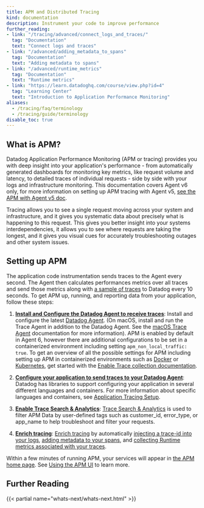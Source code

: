 ```yaml
---
title: APM and Distributed Tracing
kind: documentation
description: Instrument your code to improve performance
further_reading:
- link: "/tracing/advanced/connect_logs_and_traces/"
  tag: "Documentation"
  text: "Connect logs and traces"
- link: "/advanced/adding_metadata_to_spans"
  tag: "Documentation"
  text: "Adding metadata to spans"
- link: "/advanced/runtime_metrics"
  tag: "Documentation"
  text: "Runtime metrics"
- link: "https://learn.datadoghq.com/course/view.php?id=4"
  tag: "Learning Center"
  text: "Introduction to Application Performance Monitoring"
aliases:
  - /tracing/faq/terminology
  - /tracing/guide/terminology
disable_toc: true
---
```


## What is APM?

 Datadog Application Performance Monitoring (APM or tracing) provides you with deep insight into your application's performance - from automatically generated dashboards for monitoring key metrics, like request volume and latency, to detailed traces of individual requests - side by side with your logs and infrastructure monitoring. This documentation covers Agent v6 only, for more information on setting up APM tracing with Agent v5, [see the APM with Agent v5 doc][1].

 Tracing allows you to see a single request moving across your system and infrastructure, and it gives you systematic data about precisely what is happening to this request. This gives you better insight into your systems interdependencies, it allows you to see where requests are taking the longest, and it gives you visual cues for accurately troubleshooting outages and other system issues.

## Setting up APM

The application code instrumentation sends traces to the Agent every second. The Agent then calculates performances metrics over all traces and send those metrics along with [a sample of traces](/tracing/guide/trace_sampling_and_storage/#trace-sampling) to Datadog every 10 seconds. To get APM up, running, and reporting data from your application, follow these steps:



1. **[Install and Configure the Datadog Agent to receive traces][3]**:
   Install and configure the latest [Datadog Agent][3]. (On macOS, install and run the Trace Agent in addition to the Datadog Agent. See the [macOS Trace Agent][4] documentation for more information). APM is enabled by default in Agent 6, however there are additional configurations to be set in a containerized environment including setting `apm_non_local_traffic: true`. To get an overview of all the possible settings for APM including setting up APM in containerized environments such as [Docker][5] or [Kubernetes][6], get started with the [Enable Trace collection documentation][3].

2. **[Configure your application to send traces to your Datadog Agent][7]**:
  Datadog has libraries to support configuring your application in several different languages and containers. For more information about specific languages and containers, see [Application Tracing Setup][7].
   
3. **[Enable Trace Search & Analytics][8]**: 
  [Trace Search & Analytics][8] is used to filter APM Data by user-defined tags such as customer_id, error_type, or app_name to help troubleshoot and filter your requests.

4. **[Enrich tracing][8]**:
  [Enrich tracing][9] by automatically [injecting a trace-id into your logs][10], [adding metadata to your spans][11], and [collecting Runtime metrics associated with your traces][12].

Within a few minutes of running APM, your services will appear in [the APM home page][13]. See [Using the APM UI][14] to learn more.

## Further Reading

{{< partial name="whats-next/whats-next.html" >}}

[1]: /tracing/guide/agent-5-tracing-setup
[2]: /tracing/setup/python
[3]: /tracing/enable/
[4]: https://github.com/DataDog/datadog-agent/tree/master/docs/trace-agent#run-on-macos
[5]: /agent/docker/apm
[6]: /agent/kubernetes/daemonset_setup
[7]: /tracing/setup
[8]: /tracing/trace_search_and_analytics
[9]: /tracing/advanced
[10]: /tracing/advanced/connect_logs_and_traces
[11]: /tracing/advanced/adding_metadata_to_spans
[12]: /tracing/advanced/runtime_metrics
[13]: https://app.datadoghq.com/apm/home
[14]: /tracing/visualization
